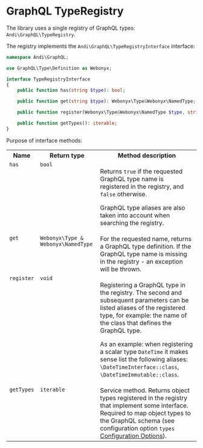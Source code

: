 # GraphQL TypeRegistry

The library uses a single registry of GraphQL types: `Andi\GraphQL\TypeRegistry`.

The registry implements the `Andi\GraphQL\TypeRegistryInterface` interface:

```php
namespace Andi\GraphQL;

use GraphQL\Type\Definition as Webonyx;

interface TypeRegistryInterface
{
    public function has(string $type): bool;

    public function get(string $type): Webonyx\Type&Webonyx\NamedType;

    public function register(Webonyx\Type&Webonyx\NamedType $type, string ...$aliases): void;

    public function getTypes(): iterable;
}
```

Purpose of interface methods:

<table>
    <tr>
        <th>Name</th>
        <th>Return type</th>
        <th>Method description</th>
    </tr>
    <tr>
        <td valign="top"><code>has</code></td>
        <td valign="top"><code>bool</code></td>
        <td valign="top">
            <p>
                Returns <code>true</code> if the requested GraphQL type name is registered in the registry,
                and <code>false</code> otherwise.
            </p>
            <p>
                GraphQL type aliases are also taken into account when searching the registry.
            </p>
        </td>
    </tr>
    <tr>
        <td valign="top"><code>get</code></td>
        <td valign="top"><code>Webonyx\Type & Webonyx\NamedType</code></td>
        <td valign="top">
            For the requested name, returns a GraphQL type definition. If the GraphQL type name is missing
            in the registry - an exception will be thrown.
        </td>
    </tr>
    <tr>
        <td valign="top"><code>register</code></td>
        <td valign="top"><code>void</code></td>
        <td valign="top">
            <p>
                Registering a GraphQL type in the registry. The second and subsequent parameters can be listed
                aliases of the registered type, for example: the name of the class that defines the GraphQL type.
            </p>
            <p>
                As an example: when registering a scalar type <code>DateTime</code> it makes sense
                list the following aliases: <code>\DateTimeInterface::class</code>,
                <code>\DateTimeImmutable::class</code>.
            </p>
        </td>
    </tr>
    <tr>
        <td valign="top"><code>getTypes</code></td>
        <td valign="top"><code>iterable</code></td>
        <td valign="top">
            Service method. Returns object types registered in the registry that implement some
            interface. Required to map object types to the GraphQL schema (see configuration option
            <code>types</code> <a href="https://webonyx.github.io/graphql-php/schema-definition/#configuration-options">Configuration Options</a>).
        </td>
    </tr>
</table>

